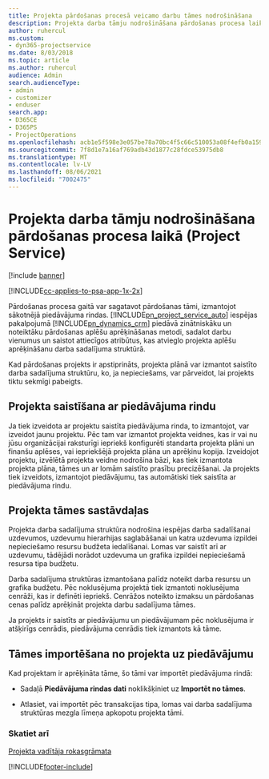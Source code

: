 ```yaml
---
title: Projekta pārdošanas procesā veicamo darbu tāmes nodrošināšana
description: Projekta darba tāmju nodrošināšana pārdošanas procesa laikā programmā Project Service
author: ruhercul
ms.custom:
- dyn365-projectservice
ms.date: 8/03/2018
ms.topic: article
ms.author: ruhercul
audience: Admin
search.audienceType:
- admin
- customizer
- enduser
search.app:
- D365CE
- D365PS
- ProjectOperations
ms.openlocfilehash: acb1e5f598e3e057be78a70bc4f5c66c510053a08f4efb0a1595cf4853171662
ms.sourcegitcommit: 7f8d1e7a16af769adb43d1877c28fdce53975db8
ms.translationtype: MT
ms.contentlocale: lv-LV
ms.lasthandoff: 08/06/2021
ms.locfileid: "7002475"
---
```

# <a name="provide-work-estimates-for-a-project-during-the-sales-process-project-service"></a>Projekta darba tāmju nodrošināšana pārdošanas procesa laikā (Project Service)

[!include [banner](../includes/psa-now-project-operations.md)]

[!INCLUDE[cc-applies-to-psa-app-1x-2x](../includes/cc-applies-to-psa-app-1x-2x.md)]

Pārdošanas procesa gaitā var sagatavot pārdošanas tāmi, izmantojot sākotnējā piedāvājuma rindas. [!INCLUDE[pn_project_service_auto](../includes/pn-project-service-auto.md)] iespējas pakalpojumā [!INCLUDE[pn_dynamics_crm](../includes/pn-dynamics-crm.md)] piedāvā zinātniskāku un noteiktāku pārdošanas aplēšu aprēķināšanas metodi, sadalot darbu vienumus un saistot attiecīgos atribūtus, kas atvieglo projekta aplēšu aprēķināšanu darba sadalījuma struktūrā.  
  
 Kad pārdošanas projekts ir apstiprināts, projekta plānā var izmantot saistīto darba sadalījuma struktūru, ko, ja nepieciešams, var pārveidot, lai projekts tiktu sekmīgi pabeigts.  
  
## <a name="link-a-project-to-a-quote-line"></a>Projekta saistīšana ar piedāvājuma rindu  
 Ja tiek izveidota ar projektu saistīta piedāvājuma rinda, to izmantojot, var izveidot jaunu projektu. Pēc tam var izmantot projekta veidnes, kas ir vai nu jūsu organizācijai raksturīgi iepriekš konfigurēti standarta projekta plāni un finanšu aplēses, vai iepriekšējā projekta plāna un aprēķinu kopija. Izveidojot projektu, izvēlētā projekta veidne nodrošina bāzi, kas tiek izmantota projekta plāna, tāmes un ar lomām saistīto prasību precizēšanai. Ja projekts tiek izveidots, izmantojot piedāvājumu, tas automātiski tiek saistīta ar piedāvājuma rindu.  
  
## <a name="project-estimate-components"></a>Projekta tāmes sastāvdaļas  
 Projekta darba sadalījuma struktūra nodrošina iespējas darba sadalīšanai uzdevumos, uzdevumu hierarhijas saglabāšanai un katra uzdevuma izpildei nepieciešamo resursu budžeta iedalīšanai. Lomas var saistīt arī ar uzdevumu, tādējādi norādot uzdevuma un grafika izpildei nepieciešamā resursa tipa budžetu.  
  
 Darba sadalījuma struktūras izmantošana palīdz noteikt darba resursu un grafika budžetu. Pēc noklusējuma projektā tiek izmantoti noklusējuma cenrāži, kas ir definēti iepriekš. Cenrāžos noteikto izmaksu un pārdošanas cenas palīdz aprēķināt projekta darbu sadalījuma tāmes.  
  
 Ja projekts ir saistīts ar piedāvājumu un piedāvājumam pēc noklusējuma ir atšķirīgs cenrādis, piedāvājuma cenrādis tiek izmantots kā tāme.  
  
## <a name="import-estimates-from-a-project-into-a-quote"></a>Tāmes importēšana no projekta uz piedāvājumu  
 Kad projektam ir aprēķināta tāme, šo tāmi var importēt piedāvājuma rindā:  
  
-   Sadaļā **Piedāvājuma rindas dati** noklikšķiniet uz **Importēt no tāmes**. 

-   Atlasiet, vai importēt pēc transakcijas tipa, lomas vai darba sadalījuma struktūras mezgla līmeņa apkopotu projekta tāmi.  
  
### <a name="see-also"></a>Skatiet arī  
 [Projekta vadītāja rokasgrāmata](../psa/project-manager-guide.md)


[!INCLUDE[footer-include](../includes/footer-banner.md)]